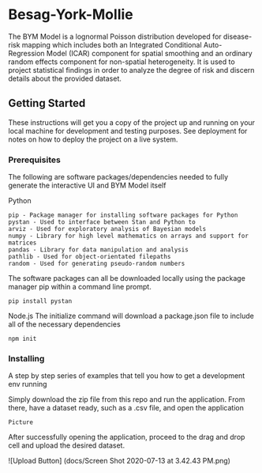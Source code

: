 # Besag-York-Mollie

The BYM Model is a lognormal Poisson distribution developed for disease-risk mapping which includes both an Integrated Conditional Auto-Regression Model (ICAR) component for spatial smoothing and an ordinary random effects component for non-spatial heterogeneity. It is used to project statistical findings in order to analyze the degree of risk and discern details about the provided dataset. 

## Getting Started

These instructions will get you a copy of the project up and running on your local machine for development and testing purposes. See deployment for notes on how to deploy the project on a live system.

### Prerequisites
The following are software packages/dependencies needed to fully generate the interactive UI and BYM Model itself

Python</br>

	pip - Package manager for installing software packages for Python
	pystan - Used to interface between Stan and Python to 
	arviz - Used for exploratory analysis of Bayesian models 
	numpy - Library for high level mathematics on arrays and support for matrices
	pandas - Library for data manipulation and analysis
	pathlib - Used for object-orientated filepaths
	random - Used for generating pseudo-random numbers

The software packages can all be downloaded locally using the package manager pip within a command line prompt.
```
pip install pystan
```

Node.js
The initialize command will download a package.json file to include all of the necessary dependencies 
```
npm init
```

### Installing

A step by step series of examples that tell you how to get a development env running

Simply download the zip file from this repo and run the application. From there, have a dataset ready, such as a .csv file, and open the application

```
Picture
```

After successfully opening the application, proceed to the drag and drop cell and upload the desired dataset.

![Upload Button]
(docs/Screen Shot 2020-07-13 at 3.42.43 PM.png)
